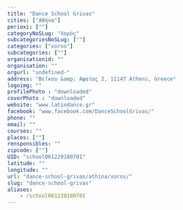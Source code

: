 ```yaml
---
title: "Dance School Grivas"
cities: ["Αθήνα"]
perioxi: [""]
categoryNoSLug: "Χορός"
subcategoriesNoSLug: [""]
categories: ["xoros"]
subcategories: [""]
organisationid: ""
organisation: ""
orgurl: "undefined-"
address: "Βεΐκου &amp; Αφαίας 2, 11147 Athens, Greece"
logoimg: ""
profilePhoto : "downloaded"
coverPhoto : "downloaded"
website: "www.latindance.gr"
facebook: "www.facebook.com/DanceSchoolGrivas/"
phone: ""
email: ""
courses: ""
places: [""]
rensponsibles: ""
zipcode: [""]
UID: "school061220180701"
latitude: ""
longitude: ""
url: "dance-school-grivas/athina/xoros/"
slug: "dance-school-grivas"
aliases:
    - /school061220180701
---
```





